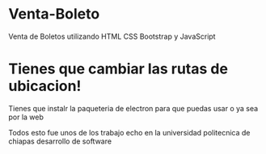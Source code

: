 # Venta-Boleto
Venta de Boletos utilizando HTML CSS Bootstrap y JavaScript 


<h1> Tienes que cambiar las rutas de ubicacion! </h1>


<p>Tienes que instalr la paqueteria de electron para que puedas usar o ya sea por la web</p>

<p>Todos esto fue unos de los trabajo echo en la universidad politecnica de chiapas desarrollo de software</p>
